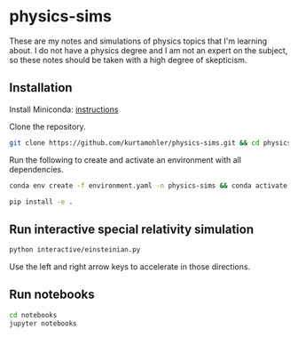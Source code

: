 # physics-sims

These are my notes and simulations of physics topics that I'm learning about. I
do not have a physics degree and I am not an expert on the subject, so these
notes should be taken with a high degree of skepticism.

## Installation

Install Miniconda:
[instructions](https://docs.conda.io/projects/conda/en/latest/user-guide/install/index.html)

Clone the repository.

```bash
git clone https://github.com/kurtamohler/physics-sims.git && cd physics-sims
```

Run the following to create and activate an environment with all dependencies.

```bash
conda env create -f environment.yaml -n physics-sims && conda activate physics-sims
```


```bash
pip install -e .
```

## Run interactive special relativity simulation

```bash
python interactive/einsteinian.py
```

Use the left and right arrow keys to accelerate in those directions.

## Run notebooks

```bash
cd notebooks
jupyter notebooks
```
